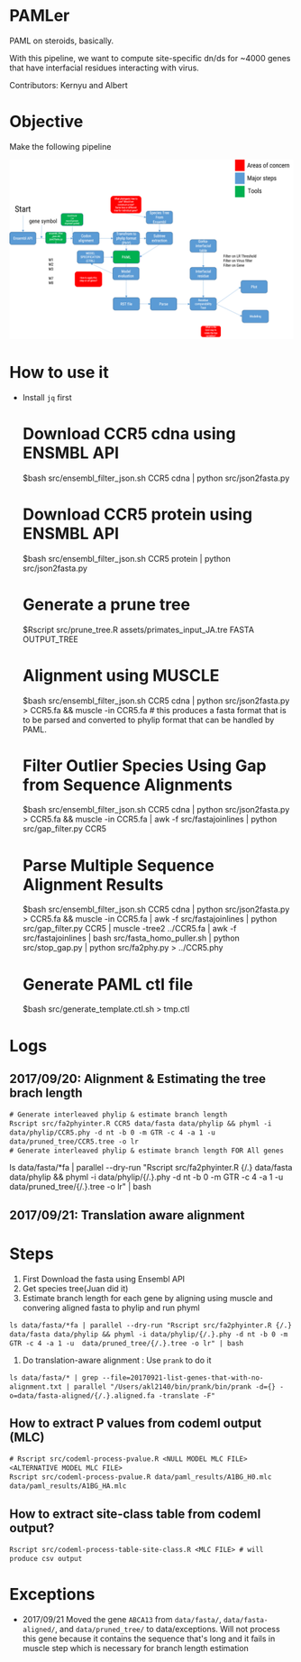 # PAMLer

PAML on steroids, basically. 

With this pipeline, we want to compute site-specific dn/ds for ~4000 genes that have interfacial residues interacting with virus. 

Contributors: Kernyu and Albert

# Objective

Make the following pipeline

![](assets/pipeline-20170725.png)

# How to use it

* Install `jq` first

    # Download CCR5 cdna using ENSMBL API
    $bash src/ensembl_filter_json.sh CCR5 cdna | python src/json2fasta.py
    # Download CCR5 protein using ENSMBL API
    $bash src/ensembl_filter_json.sh CCR5 protein | python src/json2fasta.py

    # Generate a prune tree
    $Rscript src/prune_tree.R assets/primates_input_JA.tre FASTA OUTPUT_TREE 

    # Alignment using MUSCLE
    $bash src/ensembl_filter_json.sh CCR5 cdna | python src/json2fasta.py > CCR5.fa && muscle -in CCR5.fa # this produces a fasta format that is to be parsed and converted to phylip format that can be handled by PAML.

    # Filter Outlier Species Using Gap from Sequence Alignments
    $bash src/ensembl_filter_json.sh CCR5 cdna | python src/json2fasta.py > CCR5.fa && muscle -in CCR5.fa | awk -f src/fastajoinlines | python src/gap_filter.py CCR5

    # Parse Multiple Sequence Alignment Results
    $bash src/ensembl_filter_json.sh CCR5 cdna | python src/json2fasta.py > CCR5.fa && muscle -in CCR5.fa | awk -f src/fastajoinlines | python src/gap_filter.py CCR5 | muscle -tree2 ../CCR5.fa | awk -f src/fastajoinlines | bash src/fasta_homo_puller.sh | python src/stop_gap.py | python src/fa2phy.py > ../CCR5.phy

    # Generate PAML ctl file
    $bash src/generate_template.ctl.sh <alignment> <tree> <outputfile> > tmp.ctl

# Logs

## 2017/09/20: Alignment & Estimating the tree brach length

    # Generate interleaved phylip & estimate branch length
    Rscript src/fa2phyinter.R CCR5 data/fasta data/phylip && phyml -i data/phylip/CCR5.phy -d nt -b 0 -m GTR -c 4 -a 1 -u  data/pruned_tree/CCR5.tree -o lr
    # Generate interleaved phylip & estimate branch length FOR All genes

ls data/fasta/*fa | parallel --dry-run "Rscript src/fa2phyinter.R {/.} data/fasta data/phylip && phyml -i data/phylip/{/.}.phy -d nt -b 0 -m GTR -c 4 -a 1 -u  data/pruned_tree/{/.}.tree -o lr" | bash

## 2017/09/21: Translation aware alignment


# Steps

1. First Download the fasta using Ensembl API
1. Get species tree(Juan did it)
1. Estimate branch length for each gene by aligning using muscle and convering aligned fasta to phylip and run phyml

```
ls data/fasta/*fa | parallel --dry-run "Rscript src/fa2phyinter.R {/.} data/fasta data/phylip && phyml -i data/phylip/{/.}.phy -d nt -b 0 -m GTR -c 4 -a 1 -u  data/pruned_tree/{/.}.tree -o lr" | bash
```

1. Do translation-aware alignment : Use `prank` to do it

```
ls data/fasta/* | grep --file=20170921-list-genes-that-with-no-alignment.txt | parallel "/Users/akl2140/bin/prank/bin/prank -d={} -o=data/fasta-aligned/{/.}.aligned.fa -translate -F"
```

## How to extract P values from codeml output (MLC)

```
# Rscript src/codeml-process-pvalue.R <NULL MODEL MLC FILE> <ALTERNATIVE MODEL MLC FILE> 
Rscript src/codeml-process-pvalue.R data/paml_results/A1BG_H0.mlc data/paml_results/A1BG_HA.mlc

```
## How to extract site-class table from codeml output?

```
Rscript src/codeml-process-table-site-class.R <MLC FILE> # will produce csv output
```

# Exceptions

* 2017/09/21 Moved the gene `ABCA13` from `data/fasta/`, `data/fasta-aligned/`, and `data/pruned_tree/` to data/exceptions. Will not process this gene because it contains the sequence that's long and it fails in muscle step which is necessary for branch length estimation

